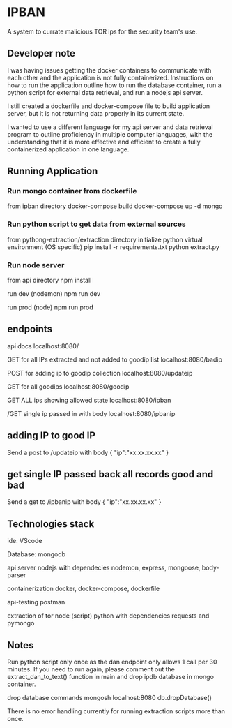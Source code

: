 # IPBAN 
A system to currate malicious TOR ips for the security team's use. 

## Developer note
I was having issues getting the docker containers to communicate with each other and the application is not fully containerized. Instructions on how to run the application outline how to run the database container, run a python script for external data retrieval, and run a nodejs api server. 

I still created a dockerfile and docker-compose file to build application server, but it is not returning data properly in its current state.

I wanted to use a different language for my api server and data retrieval program to outline proficiency in multiple computer languages, with the understanding that it is more effective and efficient to create a fully containerized application in one language. 

## Running Application 

### Run mongo container from dockerfile
from ipban directory
docker-compose build
docker-compose up -d mongo

### Run python script to get data from external sources
from pythong-extraction/extraction directory
initialize python virtual environment (OS specific)
pip install -r requirements.txt
python extract.py

### Run node server
from api directory
npm install

run dev (nodemon)
npm run dev

run prod (node)
npm run prod


## endpoints
api docs
localhost:8080/

GET for all IPs extracted and not added to goodip list
localhost:8080/badip

POST for adding ip to goodip collection
localhost:8080/updateip

GET for all goodips
localhost:8080/goodip

GET ALL ips showing allowed state
localhost:8080/ipban

/GET single ip passed in with body
localhost:8080/ipbanip

## adding IP to good IP
Send a post to /updateip with body
{
  "ip":"xx.xx.xx.xx"
}

## get single IP passed back all records good and bad
Send a get to /ipbanip with body
{
  "ip":"xx.xx.xx.xx"
}


## Technologies stack
ide: VScode

Database: mongodb

api server
nodejs with dependecies nodemon, express, mongoose, body-parser

containerization
docker, docker-compose, dockerfile

api-testing
postman

extraction of tor node (script)
python with dependencies requests and pymongo

## Notes
Run python script only once as the dan endpoint only allows 1 call per 30 minutes. If you need to run again, please comment out the extract_dan_to_text() function in main and drop ipdb database in mongo container. 

drop database commands
mongosh localhost:8080
db.dropDatabase()

There is no error handling currently for running extraction scripts more than once.
